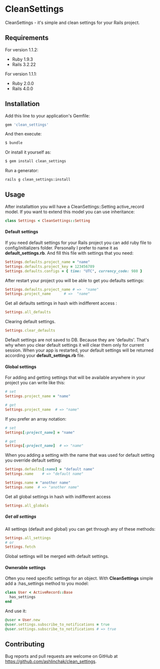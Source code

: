 # CleanSettings

CleanSettings - it's simple and clean settings for your Rails project.

## Requirements
For version 1.1.2:
* Ruby 1.9.3
* Rails 3.2.22

For version 1.1.1:
* Ruby 2.0.0
* Rails 4.0.0

## Installation

Add this line to your application's Gemfile:

```ruby
gem 'clean_settings'
```

And then execute:

```bash
$ bundle
```

Or install it yourself as:

```bash
$ gem install clean_settings
```

Run a generator:

```bash
rails g clean_settings:install
```

## Usage

After installattion you will have a CleanSettings::Setting active_record model. If you want to extend this model you can use inheritance:

```ruby
class Settings < CleanSettings::Setting
```

#### Default settings

If you need default settings for your Rails project you can add ruby file to config/initializers folder. Personally I prefer to name it as **default_settings.rb**. And fill this file with settings that you need:
```ruby
Settings.defaults.project_name = "name"
Settings.defaults.project_key = 123456789
Settings.defaults.configs = { time: "UTC", currency_code: 980 }
```
After restart your project you will be able to get you defaults settings:
```ruby
Settings.defaults.project_name # =>  "name"
Settings.project_name      # =>  "name"
```
Get all defaults settings in hash with indifferent access :

```ruby
Settings.all_defaults  
```

Clearing default settings.

```ruby
Settings.clear_defaults
```

Default settings are not saved to DB. Because they are 'defaults'. That's why when you clear default settings it will clear them only for current session. When your app is restarted, your default settings will be returned according your **default_settings.rb** file.

#### Global settings

For adding and getting settings that will be available anywhere in your project you can write like this:
```ruby
# set
Settings.project_name = "name"

# get
Settings.project_name  # => "name"
```
If you prefer an array notation:
```ruby
# set
Settings[:project_name] = "name"

# get
Settings[:project_name]  # => "name"
```
When you adding a setting with the name that was used for default setting  you override default setting:

```ruby
Settings.defaults[:name] = "default name"
Settings.name    # => "default name"

Settings.name = "another name"
Settings.name  # => "another name"
```

Get all global settings in hash with indifferent access

```ruby
Settings.all_globals  
```

##### Get all settings
All settings (default and global) you can get through any of these methods:

```ruby
Settings.all_settings
# or
Settings.fetch
```
Global settings will be merged with default settings.

#### Ownerable settings

Often you need specific settings for an object. With **CleanSettings** simple add a :has_settings method to you model:

```ruby
class User < ActiveRecord::Base
  has_settings
end
```
And use it:

```ruby
@user = User.new
@user.settings.subscribe_to_notifications = true
@user.settings.subscribe_to_notifications # => true
```
## Contributing

Bug reports and pull requests are welcome on GitHub at https://github.com/ashlinchak/clean_settings.
